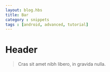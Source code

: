 ```yaml
---
layout: blog.hbs
title: Bar
category : snippets
tags : [android, advanced, tutorial]
---
```


# Header

> Cras sit amet nibh libero, in gravida nulla.
